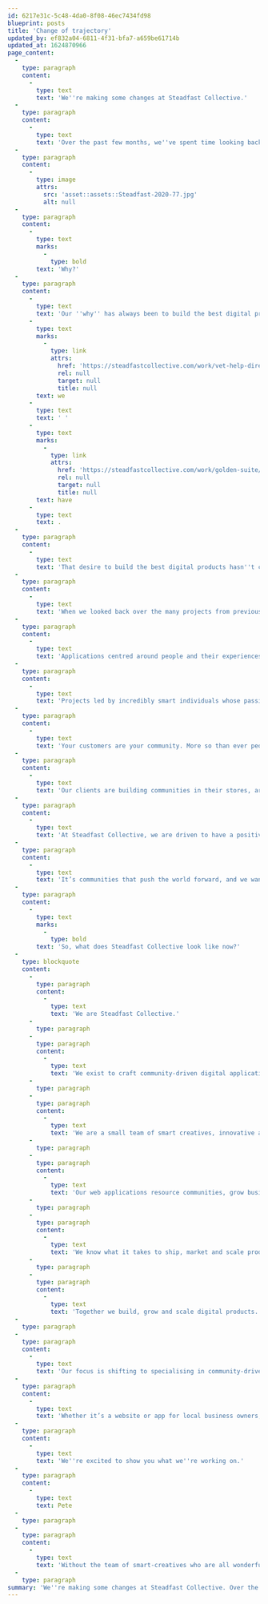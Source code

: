 ```yaml
---
id: 6217e31c-5c48-4da0-8f08-46ec7434fd98
blueprint: posts
title: 'Change of trajectory'
updated_by: ef832a04-6811-4f31-bfa7-a659be61714b
updated_at: 1624870966
page_content:
  -
    type: paragraph
    content:
      -
        type: text
        text: 'We''re making some changes at Steadfast Collective.'
  -
    type: paragraph
    content:
      -
        type: text
        text: 'Over the past few months, we''ve spent time looking back over our six years as a company, looking ahead to the future and we''re ready to make a change to our trajectory, to tweak our course to better align with the values and dreams we have as a business.'
  -
    type: paragraph
    content:
      -
        type: image
        attrs:
          src: 'asset::assets::Steadfast-2020-77.jpg'
          alt: null
  -
    type: paragraph
    content:
      -
        type: text
        marks:
          -
            type: bold
        text: 'Why?'
  -
    type: paragraph
    content:
      -
        type: text
        text: 'Our ''why'' has always been to build the best digital products we can. We''ve always wanted to be building applications that change industries, and through hard work over the last few years, '
      -
        type: text
        marks:
          -
            type: link
            attrs:
              href: 'https://steadfastcollective.com/work/vet-help-direct/'
              rel: null
              target: null
              title: null
        text: we
      -
        type: text
        text: ' '
      -
        type: text
        marks:
          -
            type: link
            attrs:
              href: 'https://steadfastcollective.com/work/golden-suite/'
              rel: null
              target: null
              title: null
        text: have
      -
        type: text
        text: .
  -
    type: paragraph
    content:
      -
        type: text
        text: 'That desire to build the best digital products hasn''t changed, but it has evolved.'
  -
    type: paragraph
    content:
      -
        type: text
        text: 'When we looked back over the many projects from previous years, the ones which made the biggest social and economic impact are those which are community-focused. '
  -
    type: paragraph
    content:
      -
        type: text
        text: 'Applications centred around people and their experiences.'
  -
    type: paragraph
    content:
      -
        type: text
        text: 'Projects led by incredibly smart individuals whose passion for people has led them to build communities like no other.'
  -
    type: paragraph
    content:
      -
        type: text
        text: 'Your customers are your community. More so than ever people want to be a part of something they believe in and buy from a company whose values align with their own. We want to partner with people who see the value in their community and are ruthless in supporting them. '
  -
    type: paragraph
    content:
      -
        type: text
        text: 'Our clients are building communities in their stores, around their software and in their e-learning platforms, among other places. '
  -
    type: paragraph
    content:
      -
        type: text
        text: 'At Steadfast Collective, we are driven to have a positive impact outside our immediate ‘four walls’. If we don’t, then why do we exist? '
  -
    type: paragraph
    content:
      -
        type: text
        text: 'It’s communities that push the world forward, and we want to help them. That’s why we run events like CXB, make insightful videos, run community giveaways, and push to create the best products we can for our clients and their communities.'
  -
    type: paragraph
    content:
      -
        type: text
        marks:
          -
            type: bold
        text: 'So, what does Steadfast Collective look like now?'
  -
    type: blockquote
    content:
      -
        type: paragraph
        content:
          -
            type: text
            text: 'We are Steadfast Collective.'
      -
        type: paragraph
      -
        type: paragraph
        content:
          -
            type: text
            text: 'We exist to craft community-driven digital applications.'
      -
        type: paragraph
      -
        type: paragraph
        content:
          -
            type: text
            text: 'We are a small team of smart creatives, innovative and adaptable, we are excited by technology and the future we can create online.'
      -
        type: paragraph
      -
        type: paragraph
        content:
          -
            type: text
            text: 'Our web applications resource communities, grow businesses and create value (both economic and social).'
      -
        type: paragraph
      -
        type: paragraph
        content:
          -
            type: text
            text: 'We know what it takes to ship, market and scale products and apply this wealth of background knowledge and experience to everything we do.'
      -
        type: paragraph
      -
        type: paragraph
        content:
          -
            type: text
            text: 'Together we build, grow and scale digital products.'
  -
    type: paragraph
  -
    type: paragraph
    content:
      -
        type: text
        text: 'Our focus is shifting to specialising in community-driven digital products.'
  -
    type: paragraph
    content:
      -
        type: text
        text: 'Whether it’s a website or app for local business owners, online communities of hobbyists, e-learning platforms for communities of people looking to learn and grow - we want everything we do at Steadfast Collective to benefit people.'
  -
    type: paragraph
    content:
      -
        type: text
        text: 'We''re excited to show you what we''re working on.'
  -
    type: paragraph
    content:
      -
        type: text
        text: Pete
  -
    type: paragraph
  -
    type: paragraph
    content:
      -
        type: text
        text: 'Without the team of smart-creatives who are all wonderful and gifted at Steadfast Collective this change wouldn''t be possible. The teamwork tirelessly to ensure we''re building products that leave the internet in a better place than we found it every day. '
  -
    type: paragraph
summary: 'We''re making some changes at Steadfast Collective. Over the past few months, we''ve spent time looking back over our six years as a company, looking ahead to the future and we''re ready to make a change to our trajectory...'
---
```

